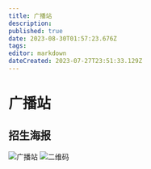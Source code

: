 ```yaml
---
title: 广播站
description: 
published: true
date: 2023-08-30T01:57:23.676Z
tags: 
editor: markdown
dateCreated: 2023-07-27T23:51:33.129Z
---
```


# 广播站
## 招生海报
![广播站](https://s1.imagehub.cc/images/2023/08/30/466add4ec7cd5cdff7ff124f70fa6814.jpeg)
![二维码](https://s1.imagehub.cc/images/2023/08/30/8392dec02b36073e52f0d676d91656aa.png)